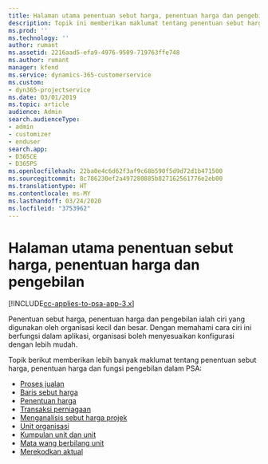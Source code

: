 ```yaml
---
title: Halaman utama penentuan sebut harga, penentuan harga dan pengebilan
description: Topik ini memberikan maklumat tentang penentuan sebut harga, penentuan harga dan pengebilan.
ms.prod: ''
ms.technology: ''
author: rumant
ms.assetid: 2216aad5-efa9-4976-9509-719763ffe748
ms.author: rumant
manager: kfend
ms.service: dynamics-365-customerservice
ms.custom:
- dyn365-projectservice
ms.date: 03/01/2019
ms.topic: article
audience: Admin
search.audienceType:
- admin
- customizer
- enduser
search.app:
- D365CE
- D365PS
ms.openlocfilehash: 22ba0e4c6d62f3af9c68b590f5d9d72d1b471500
ms.sourcegitcommit: 8c786230ef2a497280885b827162561776e2eb00
ms.translationtype: HT
ms.contentlocale: ms-MY
ms.lasthandoff: 03/24/2020
ms.locfileid: "3753962"
---
```

# <a name="quoting-pricing-and-billing-home-page"></a>Halaman utama penentuan sebut harga, penentuan harga dan pengebilan

[!INCLUDE[cc-applies-to-psa-app-3.x](../includes/cc-applies-to-psa-app-3x.md)]

Penentuan sebut harga, penentuan harga dan pengebilan ialah ciri yang digunakan oleh organisasi kecil dan besar. Dengan memahami cara ciri ini berfungsi dalam aplikasi, organisasi boleh menyesuaikan konfigurasi dengan lebih mudah.

Topik berikut memberikan lebih banyak maklumat tentang penentuan sebut harga, penentuan harga dan fungsi pengebilan dalam PSA:

- [Proses jualan](basic-sales-process.md)
- [Baris sebut harga](basic-quote-lines.md)
- [Penentuan harga](basic-pricing.md)
- [Transaksi perniagaan](basic-business-transactions.md)
- [Menganalisis sebut harga projek](basic-analyzing-quotes.md)
- [Unit organisasi](advanced-organizational.md)
- [Kumpulan unit dan unit](advanced-units.md)
- [Mata wang berbilang unit](advanced-currency.md)
- [Merekodkan aktual](advanced-actuals.md)
